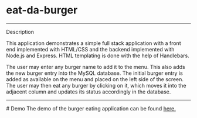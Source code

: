 # eat-da-burger
<hr>
Description

This application demonstrates a simple full stack application with a front end implemented with HTML/CSS and the backend implemented with Node.js and Express. HTML templating is done with the help of Handlebars.

The user may enter any burger name to add it to the menu. This also adds the new burger entry into the MySQL database. The initial burger entry is added as available on the menu and placed on the left side of the screen. The user may then eat any burger by clicking on it, which moves it into the adjacent column and updates its status accordingly in the database.


<hr>
# Demo
The demo of the burger eating application can be found <a href="https://shielded-reaches-14712.herokuapp.com/">here.</a>
